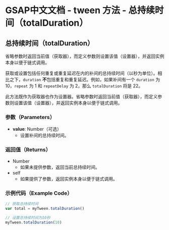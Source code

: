 # GSAP中文文档 - tween 方法 - 总持续时间（totalDuration）

## 总持续时间（totalDuration）

省略参数时返回当前值（获取器），而定义参数则设置该值（设置器），并返回实例本身以便于链式调用。

获取或设置包括任何重复或重复延迟在内的补间的总持续时间（以秒为单位）。相比之下，`duration` **不**包括重复和重复延迟。例如，如果补间有一个 `duration` 为 10，`repeat` 为 1 和 `repeatDelay` 为 2，那么 `totalDuration` 将是 22。

此方法既作为获取器也作为设置器。省略参数时返回当前值（获取器），而定义参数则设置该值（设置器），并返回实例本身以便于链式调用。

### 参数（Parameters）

- **value**: Number（可选）
  - 设置补间的总持续时间。

### 返回值（Returns）

- Number
  - 如果未提供参数，返回当前总持续时间。
- self
  - 如果提供了参数，返回实例本身以便于链式调用。

### 示例代码（Example Code）

```javascript
// 获取总持续时间
var total = myTween.totalDuration()

// 设置总持续时间为10秒
myTween.totalDuration(10)
```
